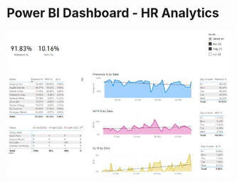 # Power BI Dashboard - HR Analytics
![HR Analytics Power BI Dashboard](https://github.com/prateekjoshi565/HR-Analytics-Dashboard/blob/main/HR_dasboard_snap.JPG)
